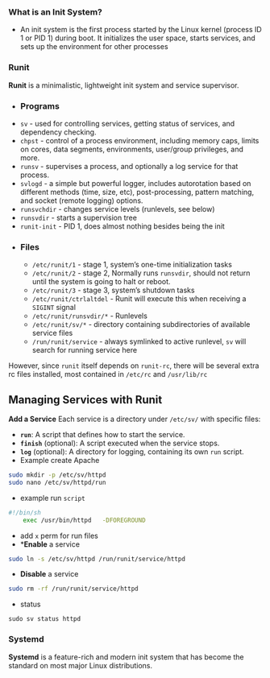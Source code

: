 ### **What is an Init System?**
- An init system is the first process started by the Linux kernel (process ID 1 or PID 1) during boot. It initializes the user space, starts services, and sets up the environment for other processes

### **Runit**

**Runit** is a minimalistic, lightweight init system and service supervisor.
- ### Programs
-  `sv` - used for controlling services, getting status of services, and dependency checking.
- `chpst` - control of a process environment, including memory caps, limits on cores, data segments, environments, user/group privileges, and more.
- `runsv` - supervises a process, and optionally a log service for that process.
- `svlogd` - a simple but powerful logger, includes autorotation based on different methods (time, size, etc), post-processing, pattern matching, and socket (remote logging) options.
- `runsvchdir` - changes service levels (runlevels, see below)
- `runsvdir` - starts a supervision tree
- `runit-init` - PID 1, does almost nothing besides being the init
- ### Files
	-  `/etc/runit/1` - stage 1, system’s one-time initialization tasks
	- `/etc/runit/2` - stage 2, Normally runs `runsvdir`, should not return until the system is going to halt or reboot.
	- `/etc/runit/3` - stage 3, system’s shutdown tasks
	- `/etc/runit/ctrlaltdel` - Runit will execute this when receiving a `SIGINT` signal
	- `/etc/runit/runsvdir/*` - Runlevels
	- `/etc/runit/sv/*` - directory containing subdirectories of available service files
	- `/run/runit/service` - always symlinked to active runlevel, `sv` will search for running service here

However, since `runit` itself depends on `runit-rc`, there will be several extra rc files installed, most contained in `/etc/rc` and `/usr/lib/rc`
## **Managing Services with Runit**
**Add a Service** Each service is a directory under `/etc/sv/` with specific files:

- **`run`**: A script that defines how to start the service.
- **`finish`** (optional): A script executed when the service stops.
- **`log`** (optional): A directory for logging, containing its own `run` script.
- Example create Apache
```bash
sudo mkdir -p /etc/sv/httpd
sudo nano /etc/sv/httpd/run
```
- example run `script`
```bash
#!/bin/sh
	exec /usr/bin/httpd   -DFOREGROUND
```
-  add `x` perm for run files 
- ***Enable** a service
```bash
sudo ln -s /etc/sv/httpd /run/runit/service/httpd
```
- **Disable** a service
```bash
sudo rm -rf /run/runit/service/httpd
```
- status
```shell
sudo sv status httpd
```

### **Systemd**

**Systemd** is a feature-rich and modern init system that has become the standard on most major Linux distributions.